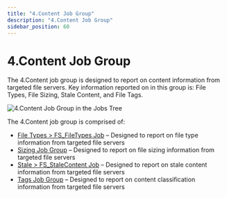 ```yaml
---
title: "4.Content Job Group"
description: "4.Content Job Group"
sidebar_position: 60
---
```


# 4.Content Job Group

The 4.Content job group is designed to report on content information from targeted file servers. Key
information reported on in this group is: File Types, File Sizing, Stale Content, and File Tags.

![4.Content Job Group in the Jobs Tree](/img/product_docs/accessanalyzer/12.0/solutions/filesystem/content/jobstree.webp)

The 4.Content job group is comprised of:

- [File Types > FS_FileTypes Job](/docs/accessanalyzer/12.0/solutions/filesystem/content/fs_filetypes.md) – Designed to report on file type information
  from targeted file servers
- [Sizing Job Group](/docs/accessanalyzer/12.0/solutions/filesystem/content/sizing/overview.md) – Designed to report on file sizing information from
  targeted file servers
- [Stale > FS_StaleContent Job](/docs/accessanalyzer/12.0/solutions/filesystem/content/fs_stalecontent.md) – Designed to report on stale content
  information from targeted file servers
- [Tags Job Group](/docs/accessanalyzer/12.0/solutions/filesystem/content/tags/overview.md) – Designed to report on content classification information from
  targeted file servers
